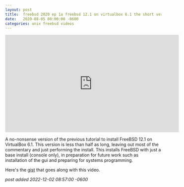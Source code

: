 ```yaml
---
layout:	post
title:	freebsd 2020 ep 1a freebsd 12.1 on virtualbox 6.1 the short version
date:	2020-08-05 00:00:00 -0600
categories:	unix freebsd videos
---
```

<iframe width="560" height="315" src="https://www.youtube.com/embed/Siw1QweT-fY" title="YouTube video player" frameborder="0" allow="accelerometer; autoplay; clipboard-write; encrypted-media; gyroscope; picture-in-picture" allowfullscreen></iframe>

<!--more-->

A no-nonsense version of the previous tutorial to install FreeBSD 12.1 on VirtualBox 6.1. This version is less than half as long, leaving out most of the commentary and just performing the install. This installs FreeBSD with just a base install (console only), in preparation for future work such as installation of the gui and preparing for systems programming. 

Here's the [gist](https://gist.github.com/decuser/a083bd53770405c0485502e456322b6a) that goes along with this video.

*post added 2022-12-02 08:57:00 -0600*